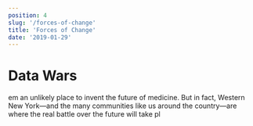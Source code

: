 ```yaml
---
position: 4
slug: '/forces-of-change'
title: 'Forces of Change'
date: '2019-01-29'
---
```


# Data Wars

em an unlikely place to invent the future of medicine. But in fact, Western New York—and the many communities like us around the country—are where the real battle over the future will take pl

